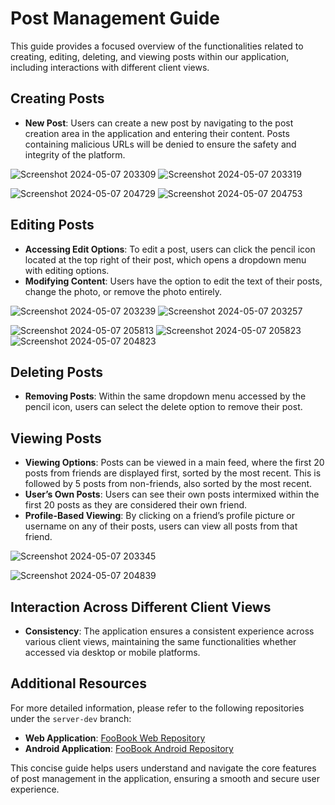 # Post Management Guide

This guide provides a focused overview of the functionalities related to creating, editing, deleting, and viewing posts within our application, including interactions with different client views.

## Creating Posts
- **New Post**: Users can create a new post by navigating to the post creation area in the application and entering their content. Posts containing malicious URLs will be denied to ensure the safety and integrity of the platform.

![Screenshot 2024-05-07 203309](https://github.com/TomerBeren/FooBook_Server/assets/118894673/44a2c989-e894-412c-8d31-33ccddb07551)
![Screenshot 2024-05-07 203319](https://github.com/TomerBeren/FooBook_Server/assets/118894673/88874f8a-241e-4c08-92ef-1fa8d915552e)

![Screenshot 2024-05-07 204729](https://github.com/TomerBeren/FooBook_Server/assets/118894673/6cf7b927-b1dd-4b81-866f-3faa2e1db3f0)
![Screenshot 2024-05-07 204753](https://github.com/TomerBeren/FooBook_Server/assets/118894673/759a1821-89b4-4c21-a015-0342dcb343d1)


## Editing Posts
- **Accessing Edit Options**: To edit a post, users can click the pencil icon located at the top right of their post, which opens a dropdown menu with editing options.
- **Modifying Content**: Users have the option to edit the text of their posts, change the photo, or remove the photo entirely.

![Screenshot 2024-05-07 203239](https://github.com/TomerBeren/FooBook_Server/assets/118894673/a3801b61-b0fb-4bb5-8051-f99416ea0940)
![Screenshot 2024-05-07 203257](https://github.com/TomerBeren/FooBook_Server/assets/118894673/0fe1b5f7-761d-4d45-be34-46ad431944cd)

![Screenshot 2024-05-07 205813](https://github.com/TomerBeren/FooBook_Server/assets/118894673/9f8f48a4-3eed-4d1c-a55e-419d72bc59aa)
![Screenshot 2024-05-07 205823](https://github.com/TomerBeren/FooBook_Server/assets/118894673/9fef8588-0d59-4371-bb1a-5795e075da1d)
![Screenshot 2024-05-07 204823](https://github.com/TomerBeren/FooBook_Server/assets/118894673/a12f4c7e-0b5c-4094-ac87-f052677c6221)


## Deleting Posts
- **Removing Posts**: Within the same dropdown menu accessed by the pencil icon, users can select the delete option to remove their post.

## Viewing Posts
- **Viewing Options**: Posts can be viewed in a main feed, where the first 20 posts from friends are displayed first, sorted by the most recent. This is followed by 5 posts from non-friends, also sorted by the most recent.
- **User’s Own Posts**: Users can see their own posts intermixed within the first 20 posts as they are considered their own friend.
- **Profile-Based Viewing**: By clicking on a friend’s profile picture or username on any of their posts, users can view all posts from that friend.

![Screenshot 2024-05-07 203345](https://github.com/TomerBeren/FooBook_Server/assets/118894673/6e73a61d-8024-4944-be0a-a6e6e9c2310d)

![Screenshot 2024-05-07 204839](https://github.com/TomerBeren/FooBook_Server/assets/118894673/c9e00a54-c855-431b-93d2-b3bdddb95522)


## Interaction Across Different Client Views
- **Consistency**: The application ensures a consistent experience across various client views, maintaining the same functionalities whether accessed via desktop or mobile platforms.

## Additional Resources
For more detailed information, please refer to the following repositories under the `server-dev` branch:
- **Web Application**: [FooBook Web Repository](https://github.com/TomerBeren/FooBook-Web-Public)
- **Android Application**: [FooBook Android Repository](https://github.com/RoeiMesi/FooBook_Android)

This concise guide helps users understand and navigate the core features of post management in the application, ensuring a smooth and secure user experience.
